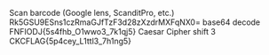 Scan barcode (Google lens, ScanditPro, etc.)
Rk5GSU9ESns1czRmaGJfTzF3d28zXzdrMXFqNX0=
base64 decode
FNFIODJ{5s4fhb_O1wwo3_7k1qj5}
Caesar Cipher shift 3
CKCFLAG{5p4cey_L1ttl3_7h1ng5}